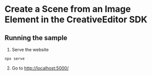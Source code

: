 # Create a Scene from an Image Element in the CreativeEditor SDK


## Running the sample

1. Serve the website

```bash
npx serve
```

2. Go to [http://localhost:5000/](http://localhost:5000/)
